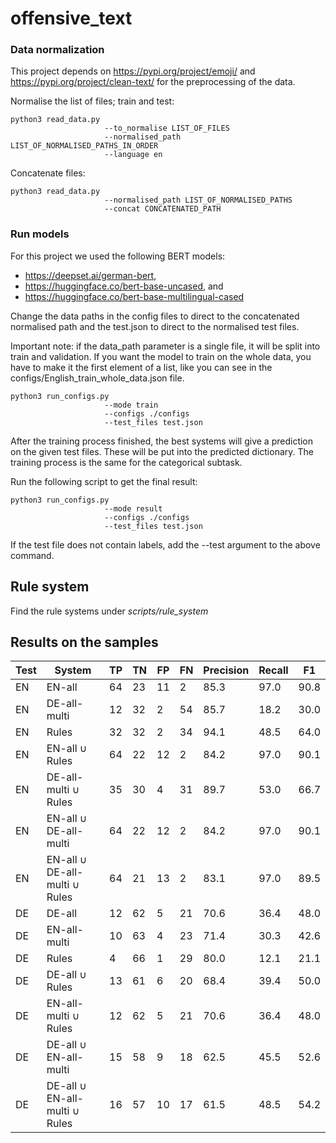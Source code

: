 # offensive_text

### Data normalization

This project depends on https://pypi.org/project/emoji/ and https://pypi.org/project/clean-text/ for the preprocessing of the data.

Normalise the list of files; train and test:
```
python3 read_data.py 
                     --to_normalise LIST_OF_FILES
                     --normalised_path LIST_OF_NORMALISED_PATHS_IN_ORDER
                     --language en
```
Concatenate files:
```
python3 read_data.py 
                     --normalised_path LIST_OF_NORMALISED_PATHS
                     --concat CONCATENATED_PATH
```

### Run models

For this project we used the following BERT models: 
 - https://deepset.ai/german-bert, 
 - https://huggingface.co/bert-base-uncased, and 
 - https://huggingface.co/bert-base-multilingual-cased

Change the data paths in the config files to direct 
to the concatenated normalised path and the test.json
to direct to the normalised test files.

Important note: if the data_path parameter is a single file,
it will be split into train and validation. 
If you want the model to train on the whole data, 
you have to make it the first element of a list, like you can see
in the configs/English_train_whole_data.json file.
```
python3 run_configs.py 
                     --mode train
                     --configs ./configs 
                     --test_files test.json
```

After the training process finished, the best systems
will give a prediction on the given test files. 
These will be put into the predicted dictionary.
The training process is the same for the categorical subtask.

Run the following script to get the final result:
```
python3 run_configs.py 
                     --mode result
                     --configs ./configs 
                     --test_files test.json
```
If the test file does not contain labels, add the --test argument
to the above command.

## Rule system

Find the rule systems under _scripts/rule_system_

## Results on the samples

| **Test** | **System**                     | **TP** | **TN** | **FP** | **FN** | **Precision** | **Recall** | **F1** |
|-------------------|-----------------------------------------|-----------------|-----------------|-----------------|-----------------|-------------------|------------------|-----------------|
|     EN              | EN-all                                  | 64              | 23              | 11              | 2               | 85.3              | 97.0             | 90.8            |
|     EN              | DE-all-multi                            | 12              | 32              | 2               | 54              | 85.7              | 18.2             | 30.0            |
|     EN              | Rules                                   | 32              | 32              | 2               | 34              | 94.1              | 48.5             | 64.0            |
|     EN              | EN-all $\cup$ Rules                     | 64              | 22              | 12              | 2               | 84.2              | 97.0             | 90.1            |
|     EN              | DE-all-multi $\cup$ Rules               | 35              | 30              | 4               | 31              | 89.7              | 53.0             | 66.7            |
|     EN              | EN-all $\cup$ DE-all-multi              | 64              | 22              | 12              | 2               | 84.2              | 97.0             | 90.1            |
|     EN              | EN-all $\cup$ DE-all-multi $\cup$ Rules | 64              | 21              | 13              | 2               | 83.1              | 97.0             | 89.5            |
|     DE              | DE-all                                  | 12              | 62              | 5               | 21              | 70.6              | 36.4             | 48.0            |
|     DE              | EN-all-multi                            | 10              | 63              | 4               | 23              | 71.4              | 30.3             | 42.6            |
|     DE              | Rules                                   | 4               | 66              | 1               | 29              | 80.0              | 12.1             | 21.1            |
|     DE              | DE-all $\cup$ Rules                     | 13              | 61              | 6               | 20              | 68.4              | 39.4             | 50.0            |
|     DE              | EN-all-multi $\cup$ Rules               | 12              | 62              | 5               | 21              | 70.6              | 36.4             | 48.0            |
|     DE              | DE-all $\cup$ EN-all-multi              | 15              | 58              | 9               | 18              | 62.5              | 45.5             | 52.6            |
|     DE              | DE-all $\cup$ EN-all-multi $\cup$ Rules | 16              | 57              | 10              | 17              | 61.5              | 48.5             | 54.2            |
